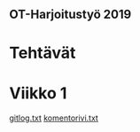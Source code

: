 ## OT-Harjoitustyö 2019

# Tehtävät

# Viikko 1
[gitlog.txt](/laskarit/viikko1/gitlog.txt)
[komentorivi.txt](/laskarit/viikko1/komentorivi.txt)



